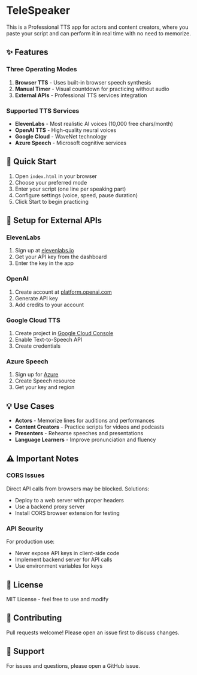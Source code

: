 # TeleSpeaker
This is a Professional TTS app for actors and content creators, where you paste your script and can perform it in real time with no need to memorize.

## ✨ Features

### Three Operating Modes

1. **Browser TTS** - Uses built-in browser speech synthesis
2. **Manual Timer** - Visual countdown for practicing without audio  
3. **External APIs** - Professional TTS services integration

### Supported TTS Services

- **ElevenLabs** - Most realistic AI voices (10,000 free chars/month)
- **OpenAI TTS** - High-quality neural voices
- **Google Cloud** - WaveNet technology
- **Azure Speech** - Microsoft cognitive services

## 🚀 Quick Start

1. Open `index.html` in your browser
2. Choose your preferred mode
3. Enter your script (one line per speaking part)
4. Configure settings (voice, speed, pause duration)
5. Click Start to begin practicing

## 🔧 Setup for External APIs

### ElevenLabs
1. Sign up at [elevenlabs.io](https://elevenlabs.io)
2. Get your API key from the dashboard
3. Enter the key in the app

### OpenAI
1. Create account at [platform.openai.com](https://platform.openai.com)
2. Generate API key
3. Add credits to your account

### Google Cloud TTS
1. Create project in [Google Cloud Console](https://console.cloud.google.com)
2. Enable Text-to-Speech API
3. Create credentials

### Azure Speech
1. Sign up for [Azure](https://azure.microsoft.com)
2. Create Speech resource
3. Get your key and region

## 💡 Use Cases

- **Actors** - Memorize lines for auditions and performances
- **Content Creators** - Practice scripts for videos and podcasts
- **Presenters** - Rehearse speeches and presentations
- **Language Learners** - Improve pronunciation and fluency

## ⚠️ Important Notes

### CORS Issues
Direct API calls from browsers may be blocked. Solutions:
- Deploy to a web server with proper headers
- Use a backend proxy server
- Install CORS browser extension for testing

### API Security
For production use:
- Never expose API keys in client-side code
- Implement backend server for API calls
- Use environment variables for keys

## 📝 License

MIT License - feel free to use and modify

## 🤝 Contributing

Pull requests welcome! Please open an issue first to discuss changes.

## 📧 Support

For issues and questions, please open a GitHub issue.
